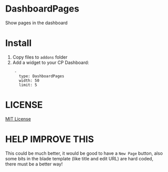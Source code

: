 # DashboardPages
Show pages in the dashboard

# Install
1. Copy files to `addons` folder
2. Add a widget to your CP Dashboard:
```
    -
      type: DashboardPages
      width: 50
      limit: 5
```

# LICENSE

[MIT License](http://emd.mit-license.org/)

# HELP IMPROVE THIS

This could be much better, it would be good to have a `New Page` button, also some bits in the blade template (like title and edit URL) are hard coded, there must be a better way!